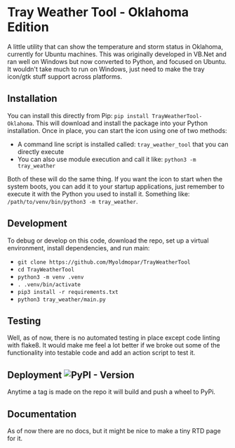 # Tray Weather Tool - Oklahoma Edition

A little utility that can show the temperature and storm status in Oklahoma, currently for Ubuntu machines.
This was originally developed in VB.Net and ran well on Windows but now converted to Python, and focused on Ubuntu.
It wouldn't take much to run on Windows, just need to make the tray icon/gtk stuff support across platforms.

## Installation

You can install this directly from Pip: `pip install TrayWeatherTool-Oklahoma`.  This will download and install the
package into your Python installation.  Once in place, you can start the icon using one of two methods:

- A command line script is installed called: `tray_weather_tool` that you can directly execute
- You can also use module execution and call it like: `python3 -m tray_weather`

Both of these will do the same thing.  If you want the icon to start when the system boots, you can add it to your
startup applications, just remember to execute it with the Python you used to install it.  Something like:
`/path/to/venv/bin/python3 -m tray_weather`.

## Development

To debug or develop on this code, download the repo, set up a virtual environment, install dependencies, and run main:
 - `git clone https://github.com/Myoldmopar/TrayWeatherTool`
 - `cd TrayWeatherTool`
 - `python3 -m venv .venv`
 - `. .venv/bin/activate`
 - `pip3 install -r requirements.txt`
 - `python3 tray_weather/main.py`

## Testing

Well, as of now, there is no automated testing in place except code linting with flake8.  It would make me feel a 
lot better if we broke out some of the functionality into testable code and add an action script to test it.

## Deployment ![PyPI - Version](https://img.shields.io/pypi/v/trayweathertool-oklahoma?color=44cc11)

Anytime a tag is made on the repo it will build and push a wheel to PyPi.

## Documentation

As of now there are no docs, but it might be nice to make a tiny RTD page for it.
